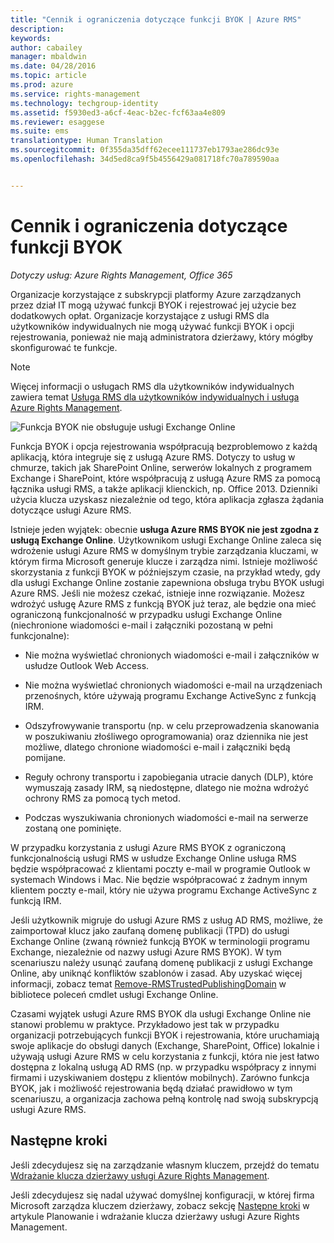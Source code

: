 ```yaml
---
title: "Cennik i ograniczenia dotyczące funkcji BYOK | Azure RMS"
description: 
keywords: 
author: cabailey
manager: mbaldwin
ms.date: 04/28/2016
ms.topic: article
ms.prod: azure
ms.service: rights-management
ms.technology: techgroup-identity
ms.assetid: f5930ed3-a6cf-4eac-b2ec-fcf63aa4e809
ms.reviewer: esaggese
ms.suite: ems
translationtype: Human Translation
ms.sourcegitcommit: 0f355da35dff62ecee111737eb1793ae286dc93e
ms.openlocfilehash: 34d5ed8ca9f5b4556429a081718fc70a789590aa


---
```


# Cennik i ograniczenia dotyczące funkcji BYOK

*Dotyczy usług: Azure Rights Management, Office 365*


Organizacje korzystające z subskrypcji platformy Azure zarządzanych przez dział IT mogą używać funkcji BYOK i rejestrować jej użycie bez dodatkowych opłat. Organizacje korzystające z usługi RMS dla użytkowników indywidualnych nie mogą używać funkcji BYOK i opcji rejestrowania, ponieważ nie mają administratora dzierżawy, który mógłby skonfigurować te funkcje.


> [!NOTE]
> Więcej informacji o usługach RMS dla użytkowników indywidualnych zawiera temat [Usługa RMS dla użytkowników indywidualnych i usługa Azure Rights Management](../understand-explore/rms-for-individuals.md).

![Funkcja BYOK nie obsługuje usługi Exchange Online](../media/RMS_BYOK_noExchange.png)

Funkcja BYOK i opcja rejestrowania współpracują bezproblemowo z każdą aplikacją, która integruje się z usługą Azure RMS. Dotyczy to usług w chmurze, takich jak SharePoint Online, serwerów lokalnych z programem Exchange i SharePoint, które współpracują z usługą Azure RMS za pomocą łącznika usługi RMS, a także aplikacji klienckich, np. Office 2013. Dzienniki użycia klucza uzyskasz niezależnie od tego, która aplikacja zgłasza żądania dotyczące usługi Azure RMS.

Istnieje jeden wyjątek: obecnie **usługa Azure RMS BYOK nie jest zgodna z usługą Exchange Online**.  Użytkownikom usługi Exchange Online zaleca się wdrożenie usługi Azure RMS w domyślnym trybie zarządzania kluczami, w którym firma Microsoft generuje klucze i zarządza nimi. Istnieje możliwość skorzystania z funkcji BYOK w późniejszym czasie, na przykład wtedy, gdy dla usługi Exchange Online zostanie zapewniona obsługa trybu BYOK usługi Azure RMS. Jeśli nie możesz czekać, istnieje inne rozwiązanie. Możesz wdrożyć usługę Azure RMS z funkcją BYOK już teraz, ale będzie ona mieć ograniczoną funkcjonalność w przypadku usługi Exchange Online (niechronione wiadomości e-mail i załączniki pozostaną w pełni funkcjonalne):

-   Nie można wyświetlać chronionych wiadomości e-mail i załączników w usłudze Outlook Web Access.

-   Nie można wyświetlać chronionych wiadomości e-mail na urządzeniach przenośnych, które używają programu Exchange ActiveSync z funkcją IRM.

-   Odszyfrowywanie transportu (np. w celu przeprowadzenia skanowania w poszukiwaniu złośliwego oprogramowania) oraz dziennika nie jest możliwe, dlatego chronione wiadomości e-mail i załączniki będą pomijane.

-   Reguły ochrony transportu i zapobiegania utracie danych (DLP), które wymuszają zasady IRM, są niedostępne, dlatego nie można wdrożyć ochrony RMS za pomocą tych metod.

-   Podczas wyszukiwania chronionych wiadomości e-mail na serwerze zostaną one pominięte.

W przypadku korzystania z usługi Azure RMS BYOK z ograniczoną funkcjonalnością usługi RMS w usłudze Exchange Online usługa RMS będzie współpracować z klientami poczty e-mail w programie Outlook w systemach Windows i Mac. Nie będzie współpracować z żadnym innym klientem poczty e-mail, który nie używa programu Exchange ActiveSync z funkcją IRM.

Jeśli użytkownik migruje do usługi Azure RMS z usług AD RMS, możliwe, że zaimportował klucz jako zaufaną domenę publikacji (TPD) do usługi Exchange Online (zwaną również funkcją BYOK w terminologii programu Exchange, niezależnie od nazwy usługi Azure RMS BYOK). W tym scenariuszu należy usunąć zaufaną domenę publikacji z usługi Exchange Online, aby uniknąć konfliktów szablonów i zasad. Aby uzyskać więcej informacji, zobacz temat [Remove-RMSTrustedPublishingDomain](https://technet.microsoft.com/library/jj200720%28v=exchg.150%29.aspx) w bibliotece poleceń cmdlet usługi Exchange Online.

Czasami wyjątek usługi Azure RMS BYOK dla usługi Exchange Online nie stanowi problemu w praktyce. Przykładowo jest tak w przypadku organizacji potrzebujących funkcji BYOK i rejestrowania, które uruchamiają swoje aplikacje do obsługi danych (Exchange, SharePoint, Office) lokalnie i używają usługi Azure RMS w celu korzystania z funkcji, która nie jest łatwo dostępna z lokalną usługą AD RMS (np. w przypadku współpracy z innymi firmami i uzyskiwaniem dostępu z klientów mobilnych). Zarówno funkcja BYOK, jak i możliwość rejestrowania będą działać prawidłowo w tym scenariuszu, a organizacja zachowa pełną kontrolę nad swoją subskrypcją usługi Azure RMS.

## Następne kroki

Jeśli zdecydujesz się na zarządzanie własnym kluczem, przejdź do tematu [Wdrażanie klucza dzierżawy usługi Azure Rights Management](plan-implement-tenant-key.md#implementing-your-azure-rights-management-tenant-key).

Jeśli zdecydujesz się nadal używać domyślnej konfiguracji, w której firma Microsoft zarządza kluczem dzierżawy, zobacz sekcję [Następne kroki](plan-implement-tenant-key.md#next-steps) w artykule Planowanie i wdrażanie klucza dzierżawy usługi Azure Rights Management.




<!--HONumber=Jul16_HO3-->


